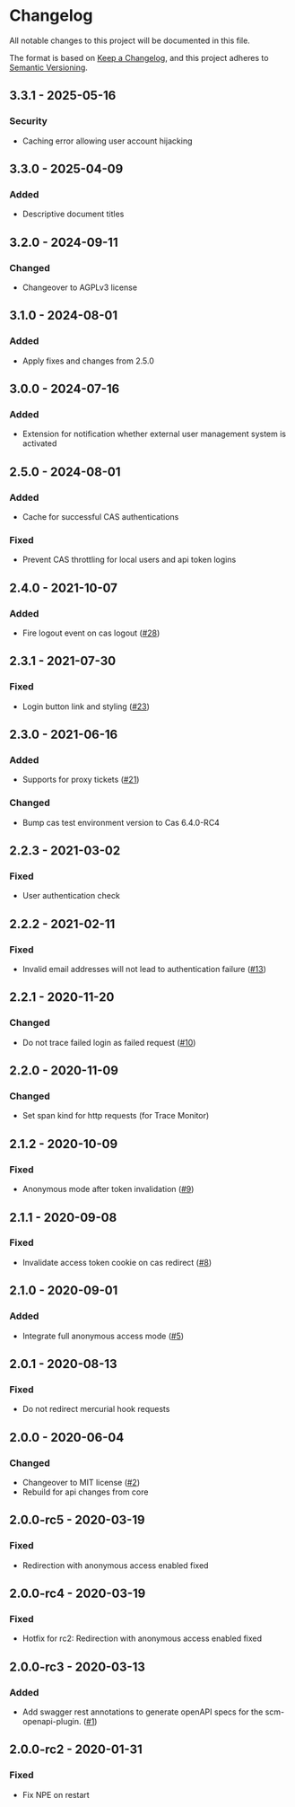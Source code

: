 # Changelog

All notable changes to this project will be documented in this file.

The format is based on [Keep a Changelog](https://keepachangelog.com/en/1.0.0/),
and this project adheres to [Semantic Versioning](https://semver.org/spec/v2.0.0.html).

## 3.3.1 - 2025-05-16
### Security 
- Caching error allowing user account hijacking

## 3.3.0 - 2025-04-09
### Added
- Descriptive document titles

## 3.2.0 - 2024-09-11
### Changed
- Changeover to AGPLv3 license

## 3.1.0 - 2024-08-01
### Added
- Apply fixes and changes from 2.5.0

## 3.0.0 - 2024-07-16
### Added
- Extension for notification whether external user management system is activated

## 2.5.0 - 2024-08-01
### Added
- Cache for successful CAS authentications

### Fixed
- Prevent CAS throttling for local users and api token logins

## 2.4.0 - 2021-10-07
### Added
- Fire logout event on cas logout ([#28](https://github.com/scm-manager/scm-cas-plugin/pull/28))

## 2.3.1 - 2021-07-30
### Fixed
- Login button link and styling ([#23](https://github.com/scm-manager/scm-cas-plugin/pull/23))

## 2.3.0 - 2021-06-16
### Added
- Supports for proxy tickets ([#21](https://github.com/scm-manager/scm-cas-plugin/pull/21))

### Changed
- Bump cas test environment version to Cas 6.4.0-RC4

## 2.2.3 - 2021-03-02
### Fixed
- User authentication check

## 2.2.2 - 2021-02-11
### Fixed
- Invalid email addresses will not lead to authentication failure ([#13](https://github.com/scm-manager/scm-cas-plugin/pull/13))

## 2.2.1 - 2020-11-20
### Changed
- Do not trace failed login as failed request ([#10](https://github.com/scm-manager/scm-cas-plugin/pull/10))

## 2.2.0 - 2020-11-09
### Changed
- Set span kind for http requests (for Trace Monitor)

## 2.1.2 - 2020-10-09
### Fixed
- Anonymous mode after token invalidation ([#9](ihttps://github.com/scm-manager/scm-cas-plugin/pull/9))

## 2.1.1 - 2020-09-08
### Fixed
- Invalidate access token cookie on cas redirect ([#8](https://github.com/scm-manager/scm-cas-plugin/pull/8))

## 2.1.0 - 2020-09-01
### Added
- Integrate full anonymous access mode ([#5](https://github.com/scm-manager/scm-cas-plugin/pull/5))

## 2.0.1 - 2020-08-13
### Fixed
- Do not redirect mercurial hook requests

## 2.0.0 - 2020-06-04
### Changed
- Changeover to MIT license ([#2](https://github.com/scm-manager/scm-cas-plugin/pull/2))
- Rebuild for api changes from core

## 2.0.0-rc5 - 2020-03-19
### Fixed
- Redirection with anonymous access enabled fixed

## 2.0.0-rc4 - 2020-03-19
### Fixed
- Hotfix for rc2: Redirection with anonymous access enabled fixed

## 2.0.0-rc3 - 2020-03-13
### Added
- Add swagger rest annotations to generate openAPI specs for the scm-openapi-plugin. ([#1](https://github.com/scm-manager/scm-cas-plugin/pull/1))

## 2.0.0-rc2 - 2020-01-31
### Fixed
- Fix NPE on restart


